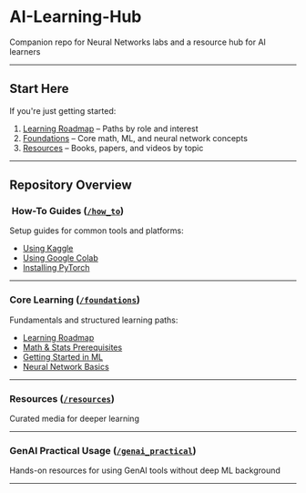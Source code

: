 # AI-Learning-Hub
Companion repo for Neural Networks labs and a resource hub for AI learners


---

## Start Here

If you're just getting started:

1. [Learning Roadmap](./foundations/roadmap.md) – Paths by role and interest  
2. [Foundations](./foundations/) – Core math, ML, and neural network concepts  
3. [Resources](./resources/) – Books, papers, and videos by topic
---

## Repository Overview

### ️ How-To Guides ([`/how_to`](./how_to))
Setup guides for common tools and platforms:
- [Using Kaggle](./how_to/use_kaggle.md)
- [Using Google Colab](./how_to/use_google_colab.md)
- [Installing PyTorch](./how_to/install_pytorch.md)

---

### Core Learning ([`/foundations`](./foundations))
Fundamentals and structured learning paths:
- [Learning Roadmap](./foundations/roadmap.md)
- [Math & Stats Prerequisites](./foundations/prerequisites.md)
- [Getting Started in ML](./foundations/how_to_start_ml.md)
- [Neural Network Basics](./foundations/neural_network_basics.md)


---

### Resources ([`/resources`](./resources))
Curated media for deeper learning

---

### GenAI Practical Usage ([`/genai_practical`](./genai_practical))
Hands-on resources for using GenAI tools without deep ML background

---
